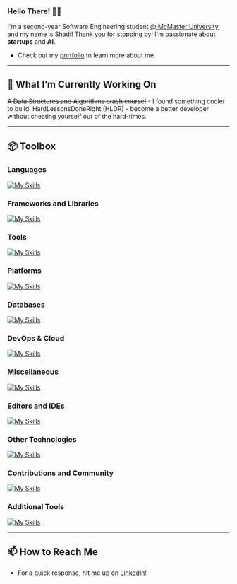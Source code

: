### Hello There! 👋🏽 
I'm a second-year Software Engineering student [@ McMaster University](https://www.eng.mcmaster.ca/), and my name is Shadi! Thank you for stopping by! I'm passionate about **startups** and **AI**.

- Check out my [portfolio](https://shadielfares.me) to learn more about me.

---

## 🔭 What I’m Currently Working On
~~A Data Structures and Algorithms crash course!~~ - I found something cooler to build.
HardLessonsDoneRight (HLDR) - become a better developer without cheating yourself out of the hard-times.

---

## 📦 Toolbox
### **Languages**
[![My Skills](https://skillicons.dev/icons?i=java,python,javascript,typescript,cs,cpp,matlab,dart,html,css,c)](https://skillicons.dev)

### **Frameworks and Libraries**
[![My Skills](https://skillicons.dev/icons?i=vite,nodejs,jquery,flask,wordpress,flutter,bootstrap,fastapi,ros,react,graphql,django,threejs)](https://skillicons.dev)

### **Tools**
[![My Skills](https://skillicons.dev/icons?i=git,github,firebase,aws,figma,docker,neovim,vim,powershell,obsidian)](https://skillicons.dev)

### **Platforms**
[![My Skills](https://skillicons.dev/icons?i=heroku,vercel,githubactions,gitlab)](https://skillicons.dev)

### **Databases**
[![My Skills](https://skillicons.dev/icons?i=mongodb,postgres)](https://skillicons.dev)

### **DevOps & Cloud**
[![My Skills](https://skillicons.dev/icons?i=aws,gcp,kubernetes)](https://skillicons.dev)

### **Miscellaneous**
[![My Skills](https://skillicons.dev/icons?i=arduino,blender,linux,postman,maven,sass,unity,tensorflow)](https://skillicons.dev)

### **Editors and IDEs**
[![My Skills](https://skillicons.dev/icons?i=pycharm,vscode)](https://skillicons.dev)

### **Other Technologies**
[![My Skills](https://skillicons.dev/icons?i=raspberrypi,nextjs,tailwind)](https://skillicons.dev)

### **Contributions and Community**
[![My Skills](https://skillicons.dev/icons?i=stackoverflow)](https://skillicons.dev)

### **Additional Tools**
[![My Skills](https://skillicons.dev/icons?i=vim,replit)](https://skillicons.dev)


---

## 📫 How to Reach Me
- For a quick response, hit me up on [LinkedIn](https://www.linkedin.com/in/shadielfares/)!



<!-- ![Shadi's GitHub stats](https://github-readme-stats.vercel.app/api?username=shadielfares&show_icons=true&theme=radical) -->

<!--
**shadielfares/shadielfares** is a ✨ _special_ ✨ repository because its `README.md` (this file) appears on your GitHub profile.

Here are some ideas to get you started:

- 🔭 I’m currently working on ...
- 🌱 I’m currently learning ...
- 👯 I’m looking to collaborate on ...
- 🤔 I’m looking for help with ...
- 💬 Ask me about ...
- ⚡ Fun fact: ...
-->
